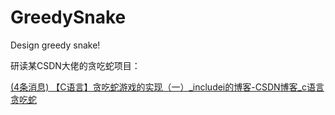 # GreedySnake
Design greedy snake!

研读某CSDN大佬的贪吃蛇项目：

[(4条消息) 【C语言】贪吃蛇游戏的实现（一）_includei的博客-CSDN博客_c语言贪吃蛇](https://blog.csdn.net/includei/article/details/85311707)
